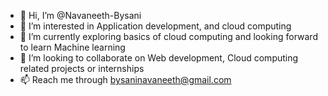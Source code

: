 - 👋 Hi, I’m @Navaneeth-Bysani
- 👀 I’m interested in Application development, and cloud computing
- 🌱 I’m currently exploring basics of cloud computing and looking forward to learn Machine learning
- 💞️ I’m looking to collaborate on Web development, Cloud computing related projects or internships
- 📫 Reach me through bysaninavaneeth@gmail.com

<!---
Navaneeth-Bysani/Navaneeth-Bysani is a ✨ special ✨ repository because its `README.md` (this file) appears on your GitHub profile.
You can click the Preview link to take a look at your changes.
--->
